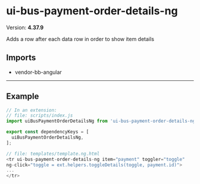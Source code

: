 # ui-bus-payment-order-details-ng


Version: **4.37.9**

Adds a <tr> row after each data row in order
to show item details

## Imports

* vendor-bb-angular

---

## Example

```javascript
// In an extension:
// file: scripts/index.js
import uiBusPaymentOrderDetailsNg from 'ui-bus-payment-order-details-ng';

export const dependencyKeys = [
  uiBusPaymentOrderDetailsNg,
];

// file: templates/template.ng.html
<tr ui-bus-payment-order-details-ng item="payment" toggler="toggle"
ng-click="toggle = ext.helpers.toggleDetails(toggle, payment.id)">
...
</tr>
```
